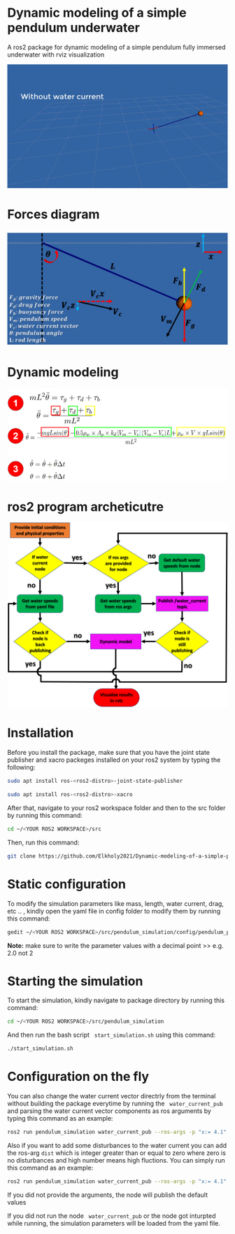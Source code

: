 # Dynamic modeling of a simple pendulum underwater

A ros2 package for dynamic modeling of a simple pendulum fully immersed underwater with rviz visualization


![](https://github.com/Elkholy2021/pendulum_simulation/blob/main/pendulum.gif)

# Forces diagram #
![](https://github.com/Elkholy2021/pendulum_simulation/blob/main/forces.png)
# Dynamic modeling #
![](https://github.com/Elkholy2021/pendulum_simulation/blob/main/modeling.PNG)
# ros2 program archeticutre #
![](https://github.com/Elkholy2021/pendulum_simulation/blob/main/architecture.png)




# Installation #
Before you install the package, make sure that you have the joint state publisher and xacro packeges installed on your ros2 system by typing the following:
```bash
sudo apt install ros-<ros2-distro>-joint-state-publisher
```
```bash
sudo apt install ros-<ros2-distro>-xacro
```

After that, navigate to your ros2 workspace folder and then to the src folder by running this command:

```bash
cd ~/<YOUR ROS2 WORKSPACE>/src
```

Then, run this command:

```bash
git clone https://github.com/Elkholy2021/Dynamic-modeling-of-a-simple-pendulum-undrerwater.git
```

# Static configuration #
To modify the simulation parameters like mass, length, water current, drag, etc .. , kindly open the yaml file in config folder to modify them by running this command:
```bash
gedit ~/<YOUR ROS2 WORKSPACE>/src/pendulum_simulation/config/pendulum_params.yaml
```
**Note:** make sure to write the parameter values with a decimal point >> e.g. 2.0 not 2


# Starting the simulation #
To start the simulation, kindly navigate to package directory by running this command:
```bash
cd ~/<YOUR ROS2 WORKSPACE>/src/pendulum_simulation
```
And then run the bash script ``` start_simulation.sh``` using this command:
```bash
./start_simulation.sh
```

# Configuration on the fly #
You can also change the water current vector directrly from the terminal without building the package everytime by running the ``` water_current_pub``` and parsing the water current vector components as ros arguments by typing this command as an example:
```bash
ros2 run pendulum_simulation water_current_pub --ros-args -p "x:= 4.1" -p "y:=0.0" -p "z:=-2.1"
```
Also if you want to add some disturbances to the water current you can add the ros-arg ``` dist ``` which is integer greater than or equal to zero where zero is no disturbances and high number means high fluctions. You can simply run this command as an example:
```bash
ros2 run pendulum_simulation water_current_pub --ros-args -p "x:= 4.1" -p "y:=0.0" -p "z:=-2.1" -p "dist:=15"
```
If you did not provide the arguments, the node will publish the default values

If you did not run the node ``` water_current_pub``` or  the node got inturpted while running, the simulation parameters will be loaded from the yaml file. 
